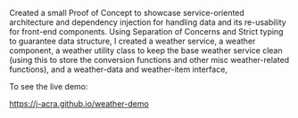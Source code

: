 Created a small Proof of Concept to showcase service-oriented architecture and dependency injection for handling data and its re-usability for front-end components.
Using Separation of Concerns and Strict typing to guarantee data structure, I created a weather service, a weather component, 
a weather utility class to keep the base weather service clean (using this to store the conversion functions and other misc weather-related functions),
and a weather-data and weather-item interface,

To see the live demo:

https://j-acra.github.io/weather-demo
